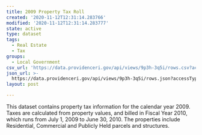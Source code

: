 ```yaml
---
title: 2009 Property Tax Roll
created: '2020-11-12T12:31:14.283766'
modified: '2020-11-12T12:31:14.283777'
state: active
type: dataset
tags:
  - Real Estate
  - Tax
groups:
  - Local Government
csv_url: 'https://data.providenceri.gov/api/views/9p3h-3q5i/rows.csv?accessType=DOWNLOAD'
json_url: >-
  https://data.providenceri.gov/api/views/9p3h-3q5i/rows.json?accessType=DOWNLOAD
layout: post

---
```

This dataset contains property tax information for the calendar year 2009. Taxes are calculated from property values, and billed in Fiscal Year 2010, which runs from July 1, 2009 to June 30, 2010. The properties include Residential, Commercial and Publicly Held parcels and structures.
